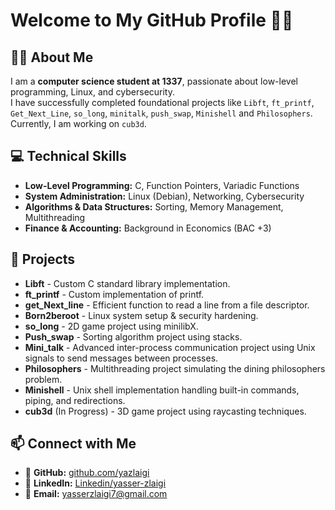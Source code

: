 # Welcome to My GitHub Profile :man_technologist:

<p align="center">
</p>

## :man_student: About Me
I am a **computer science student at 1337**, passionate about low-level programming, Linux, and cybersecurity.  
I have successfully completed foundational projects like `Libft`, `ft_printf`, `Get_Next_Line`, `so_long`, `minitalk`, 
`push_swap`, `Minishell` and `Philosophers`.
Currently, I am working on `cub3d`.

## :computer: Technical Skills
- **Low-Level Programming:** C, Function Pointers, Variadic Functions
- **System Administration:** Linux (Debian), Networking, Cybersecurity
- **Algorithms & Data Structures:** Sorting, Memory Management, Multithreading
- **Finance & Accounting:** Background in Economics (BAC +3)

## :rocket: Projects
- **Libft** - Custom C standard library implementation.
- **ft_printf** - Custom implementation of printf.
- **get_Next_line** - Efficient function to read a line from a file descriptor.
- **Born2beroot** - Linux system setup & security hardening.
- **so_long** - 2D game project using minilibX.
- **Push_swap** - Sorting algorithm project using stacks.
- **Mini_talk** - Advanced inter-process communication project using Unix signals to send messages between processes.
- **Philosophers** - Multithreading project simulating the dining philosophers problem.
- **Minishell** - Unix shell implementation handling built-in commands, piping, and redirections.
- **cub3d** (In Progress) - 3D game project using raycasting techniques.

## :mailbox: Connect with Me
- :small_blue_diamond: **GitHub:** [github.com/yazlaigi](https://github.com/yazlaigi)
- :small_blue_diamond: **LinkedIn:** [Linkedin/yasser-zlaigi](https://www.linkedin.com/in/yasser-zlaigi-879a24282/)
- :small_blue_diamond: **Email:** [yasserzlaigi7@gmail.com](mailto:yasserzlaigi7@gmail.com)
